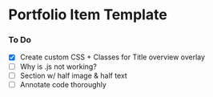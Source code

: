 # Portfolio Item Template

### To Do
- [x] Create custom CSS + Classes for Title overview overlay
- [ ] Why is .js not working?
- [ ] Section w/ half image & half text
- [ ] Annotate code thoroughly